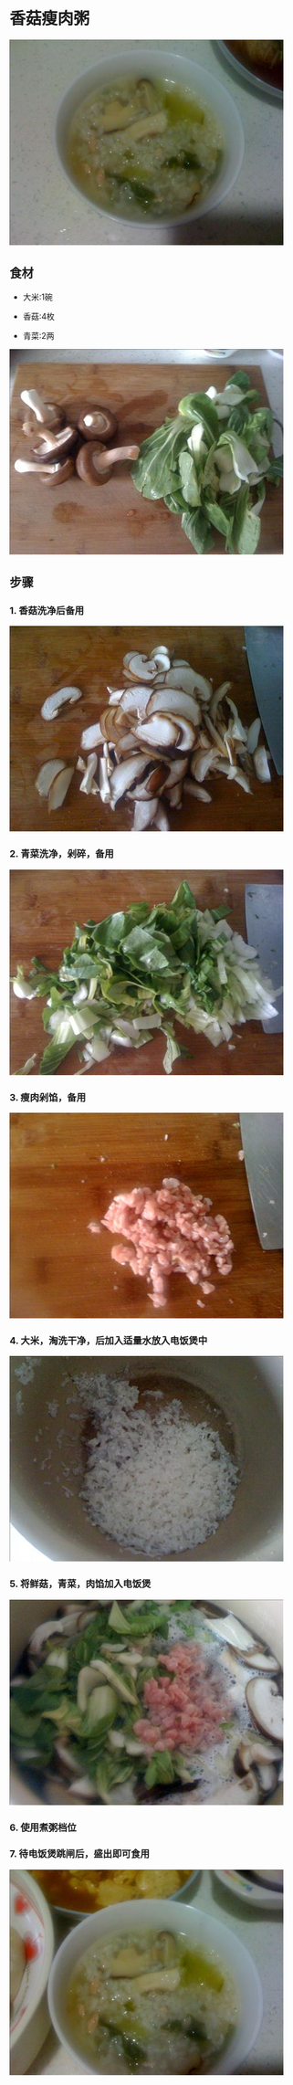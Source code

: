 香菇瘦肉粥
===============================
![香菇瘦肉粥](2016-04-09-xiang-gu-shou-rou-zhou-07.jpg)


## 食材 ##

* 大米:1碗


* 香菇:4枚


* 青菜:2两


![香菇瘦肉粥](2016-04-09-xiang-gu-shou-rou-zhou-01.jpg)


## 步骤 ##
### 1. 香菇洗净后备用 ###


![香菇瘦肉粥](2016-04-09-xiang-gu-shou-rou-zhou-02.jpg)


### 2. 青菜洗净，剁碎，备用 ###


![香菇瘦肉粥](2016-04-09-xiang-gu-shou-rou-zhou-03.jpg)


### 3. 瘦肉剁馅，备用 ###
![香菇瘦肉粥](2016-04-09-xiang-gu-shou-rou-zhou-04.jpg)


### 4. 大米，淘洗干净，后加入适量水放入电饭煲中 ###


![香菇瘦肉粥](2016-04-09-xiang-gu-shou-rou-zhou-00.jpg)


### 5. 将鲜菇，青菜，肉馅加入电饭煲 ###


![香菇瘦肉粥](2016-04-09-xiang-gu-shou-rou-zhou-05.jpg)


### 6. 使用煮粥档位 ###


### 7. 待电饭煲跳闸后，盛出即可食用 ###


![香菇瘦肉粥](2016-04-09-xiang-gu-shou-rou-zhou-06.jpg)

